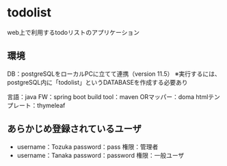# todolist

web上で利用するtodoリストのアプリケーション


## 環境
DB：postgreSQLをローカルPCに立てて連携（version 11.5）
※実行するには、postgreSQL内に「todolist」というDATABASEを作成する必要あり

言語：java
FW：spring boot
build tool：maven
ORマッパー：doma
htmlテンプレート：thymeleaf


## あらかじめ登録されているユーザ
* username：Tozuka password：pass     権限：管理者
* username：Tanaka password：password 権限：一般ユーザ

